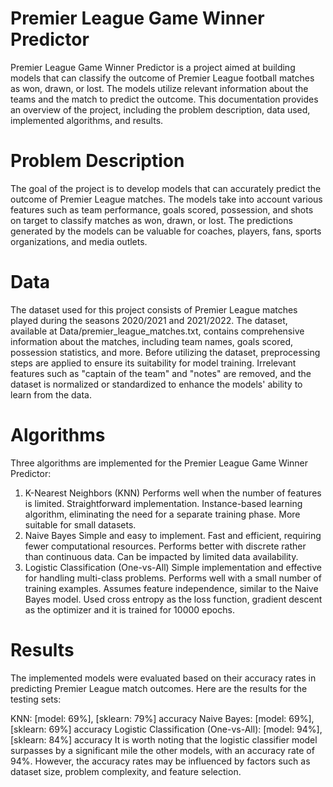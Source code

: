 # Premier League Game Winner Predictor

Premier League Game Winner Predictor is a project aimed at building models that can classify the outcome of Premier League football matches as won, drawn, or lost. The models utilize relevant information about the teams and the match to predict the outcome. This documentation provides an overview of the project, including the problem description, data used, implemented algorithms, and results.

# Problem Description
The goal of the project is to develop models that can accurately predict the outcome of Premier League matches. The models take into account various features such as team performance, goals scored, possession, and shots on target to classify matches as won, drawn, or lost. The predictions generated by the models can be valuable for coaches, players, fans, sports organizations, and media outlets.

# Data
The dataset used for this project consists of Premier League matches played during the seasons 2020/2021 and 2021/2022. The dataset, available at Data/premier_league_matches.txt, contains comprehensive information about the matches, including team names, goals scored, possession statistics, and more.
Before utilizing the dataset, preprocessing steps are applied to ensure its suitability for model training. Irrelevant features such as "captain of the team" and "notes" are removed, and the dataset is normalized or standardized to enhance the models' ability to learn from the data.

# Algorithms
Three algorithms are implemented for the Premier League Game Winner Predictor:

1) K-Nearest Neighbors (KNN)
Performs well when the number of features is limited.
Straightforward implementation.
Instance-based learning algorithm, eliminating the need for a separate training phase.
More suitable for small datasets.
2) Naive Bayes
Simple and easy to implement.
Fast and efficient, requiring fewer computational resources.
Performs better with discrete rather than continuous data.
Can be impacted by limited data availability.
3) Logistic Classification (One-vs-All)
Simple implementation and effective for handling multi-class problems.
Performs well with a small number of training examples.
Assumes feature independence, similar to the Naive Bayes model.
Used cross entropy as the loss function, gradient descent as the optimizer and it is trained for 10000 epochs. 

# Results
The implemented models were evaluated based on their accuracy rates in predicting Premier League match outcomes. Here are the results for the testing sets:

KNN: [model: 69%], [sklearn: 79%] accuracy
Naive Bayes: [model: 69%], [sklearn: 69%] accuracy
Logistic Classification (One-vs-All): [model: 94%], [sklearn: 84%] accuracy
It is worth noting that the logistic classifier model surpasses by a significant mile the other models, with an accuracy rate of 94%. However, the accuracy rates may be influenced by factors such as dataset size, problem complexity, and feature selection.
